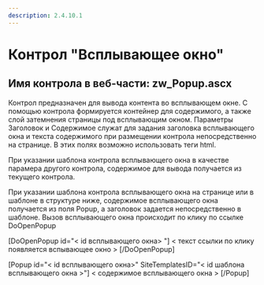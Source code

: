 ```yaml
---
description: 2.4.10.1
---
```


# Контрол "Всплывающее окно"

## Имя контрола в веб-части: zw\_Popup.ascx

Контрол предназначен для вывода контента во всплывающем окне. С помощью контрола формируется контейнер для содержимого, а также слой затемнения страницы под всплывающим окном. Параметры Заголовок и Содержимое служат для задания заголовка всплывающего окна и текста содержимого при размещении контрола непосредственно на странице. В этих полях возможно использовать теги html.

При указании шаблона контрола всплывающего окна в качестве парамера другого контрола, содержимое для вывода получается из текущего контрола.

При указании шаблона контрола всплывающего окна на странице или в шаблоне в структуре ниже, содержимое всплывающего окна получается из поля Popup, а заголовок задается непосредственно в шаблоне. Вызов всплывающего окна происходит по клику по ссылке DoOpenPopup

\[DoOpenPopup id="&lt; id всплывающего окна&gt; "\] &lt; текст ссылки по клику появляется вспывающее окно &gt; \[/DoOpenPopup\]

\[Popup id="&lt; id всплывающего окна&gt;" SiteTemplatesID="&lt; id шаблона всплывающего окна &gt;"\] &lt; содержимое всплывающего окна &gt; \[/Popup\]

